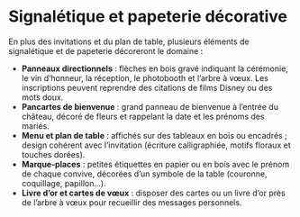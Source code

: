 # Signalétique et papeterie décorative

En plus des invitations et du plan de table, plusieurs éléments de signalétique et de papeterie décoreront le domaine :

* **Panneaux directionnels** : flèches en bois gravé indiquant la cérémonie, le vin d’honneur, la réception, le photobooth et l’arbre à vœux. Les inscriptions peuvent reprendre des citations de films Disney ou des mots doux.  
* **Pancartes de bienvenue** : grand panneau de bienvenue à l’entrée du château, décoré de fleurs et rappelant la date et les prénoms des mariés.  
* **Menu et plan de table** : affichés sur des tableaux en bois ou encadrés ; design cohérent avec l’invitation (écriture calligraphiée, motifs floraux et touches dorées).  
* **Marque‑places** : petites étiquettes en papier ou en bois avec le prénom de chaque convive, décorées d’un symbole de la table (couronne, coquillage, papillon…).  
* **Livre d’or et cartes de vœux** : disposer des cartes ou un livre d’or près de l’arbre à vœux pour recueillir des messages personnels.
